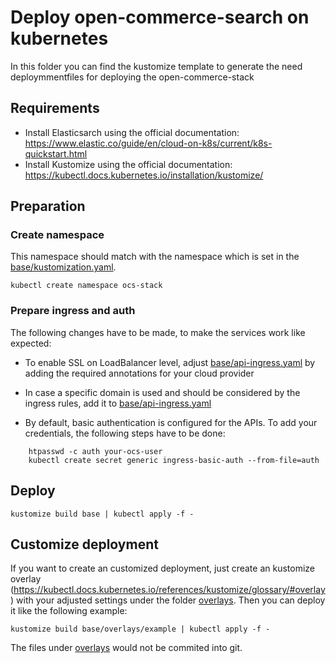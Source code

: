 # Deploy open-commerce-search on kubernetes
In this folder you can find the kustomize template to generate the need deploymmentfiles for deploying the open-commerce-stack

## Requirements
- Install Elasticsarch using the official documentation:
https://www.elastic.co/guide/en/cloud-on-k8s/current/k8s-quickstart.html
- Install Kustomize using the official documentation: https://kubectl.docs.kubernetes.io/installation/kustomize/

## Preparation

### Create namespace
This namespace should match with the namespace which is set in the [base/kustomization.yaml](base/kustomization.yaml).
```
kubectl create namespace ocs-stack
```

### Prepare ingress and auth
The following changes have to be made, to make the services work like expected:

- To enable SSL on LoadBalancer level, adjust [base/api-ingress.yaml](base/api-ingress.yaml) by adding the required annotations for your cloud provider

- In case a specific domain is used and should be considered by the ingress rules, add it to [base/api-ingress.yaml](base/api-ingress.yaml)

- By default, basic authentication is configured for the APIs. To add your credentials, the following steps have to be done:
```
    htpasswd -c auth your-ocs-user
    kubectl create secret generic ingress-basic-auth --from-file=auth
```

## Deploy
```
kustomize build base | kubectl apply -f -
```

## Customize deployment
If you want to create an customized deployment, just create an kustomize overlay (https://kubectl.docs.kubernetes.io/references/kustomize/glossary/#overlay) with your adjusted settings under the folder 
[overlays](overlays). Then you can deploy it like the following example:
```
kustomize build base/overlays/example | kubectl apply -f -
```
The files under [overlays](overlays) would not be commited into git.